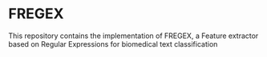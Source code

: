 # FREGEX 

This repository contains the implementation of FREGEX, a Feature extractor based on Regular Expressions for biomedical text classification
